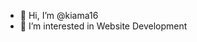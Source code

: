 - 👋 Hi, I’m @kiama16
- 👀 I’m interested in Website Development


<!---
kiama16/kiama16 is a ✨ special ✨ repository because its `README.md` (this file) appears on your GitHub profile.
You can click the Preview link to take a look at your changes.
--->

